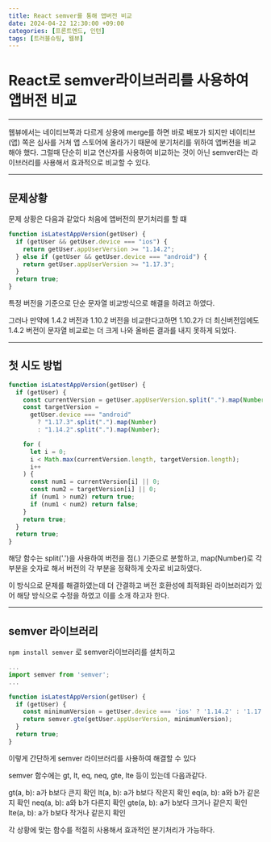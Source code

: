 ```yaml
---
title: React semver를 통해 앱버전 비교
date: 2024-04-22 12:30:00 +09:00
categories: [프론트엔드, 인턴]
tags: [트러블슈팅, 웹뷰]
---
```


# React로 semver라이브러리를 사용하여 앱버전 비교

---

웹뷰에서는 네이티브쪽과 다르게 상용에 merge를 하면 바로 배포가 되지만 네이티브(앱) 쪽은 심사를 거쳐 앱 스토어에 올라가기 때문에 분기처리를 위하여 앱버전을 비교해야 했다. 그럴때 단순히 비교 연산자를 사용하여 비교하는 것이 아닌 semver라는 라이브러리를 사용해서 효과적으로 비교할 수 있다.

---

## 문제상황

문제 상황은 다음과 같았다
처음에 앱버전의 분기처리를 할 떄

```ts
function isLatestAppVersion(getUser) {
  if (getUser && getUser.device === "ios") {
    return getUser.appUserVersion >= "1.14.2";
  } else if (getUser && getUser.device === "android") {
    return getUser.appUserVersion >= "1.17.3";
  }
  return true;
}
```

특정 버전을 기준으로 단순 문자열 비교방식으로 해결을 하려고 하였다.

그러나 만약에 1.4.2 버전과 1.10.2 버전을 비교한다고하면 1.10.2가 더 최신버전임에도 1.4.2 버전이 문자열 비교로는 더 크게 나와 올바른 결과를 내지 못하게 되었다.

---

## 첫 시도 방법

```ts
function isLatestAppVersion(getUser) {
  if (getUser) {
    const currentVersion = getUser.appUserVersion.split(".").map(Number);
    const targetVersion =
      getUser.device === "android"
        ? "1.17.3".split(".").map(Number)
        : "1.14.2".split(".").map(Number);

    for (
      let i = 0;
      i < Math.max(currentVersion.length, targetVersion.length);
      i++
    ) {
      const num1 = currentVersion[i] || 0;
      const num2 = targetVersion[i] || 0;
      if (num1 > num2) return true;
      if (num1 < num2) return false;
    }
    return true;
  }
  return true;
}
```

해당 함수는 split('.')을 사용하여 버전을 점(.) 기준으로 분할하고, map(Number)로 각 부분을 숫자로 해서 버전의 각 부분을 정확하게 숫자로 비교하였다.

이 방식으로 문제를 해결하였는데 더 간결하고 버전 호환성에 최적화된 라이브러리가 있어 해당 방식으로 수정을 하였고 이를 소개 하고자 한다.

---

## semver 라이브러리

`npm install semver` 로 semver라이브러리를 설치하고

```ts
...
import semver from 'semver';
...

function isLatestAppVersion(getUser) {
  if (getUser) {
    const minimumVersion = getUser.device === 'ios' ? '1.14.2' : '1.17.3';
    return semver.gte(getUser.appUserVersion, minimumVersion);
  }
  return true;
}

```

이렇게 간단하게 semver 라이브러리를 사용하여 해결할 수 있다

semver 함수에는 gt, lt, eq, neq, gte, lte 등이 있는데 다음과같다.

gt(a, b): a가 b보다 큰지 확인
lt(a, b): a가 b보다 작은지 확인
eq(a, b): a와 b가 같은지 확인
neq(a, b): a와 b가 다른지 확인
gte(a, b): a가 b보다 크거나 같은지 확인
lte(a, b): a가 b보다 작거나 같은지 확인

각 상황에 맞는 함수를 적절히 사용해서 효과적인 분기처리가 가능하다.
